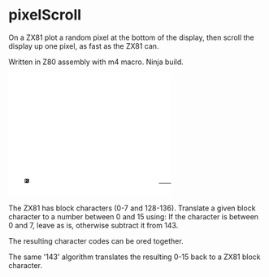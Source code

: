 # pixelScroll

On a ZX81 plot a random pixel at the bottom of the display,
then scroll the display up one pixel, as fast as the ZX81 can.

Written in Z80 assembly with m4 macro. Ninja build.

![face](demo.gif)

The ZX81 has block characters (0-7 and 128-136). Translate
a given block character to a number between 0 and 15 using:
If the character is between 0 and 7, leave as is, otherwise
subtract it from 143.

The resulting character codes can be ored together.

The same '143' algorithm translates the resulting 0-15
back to a ZX81 block character.
